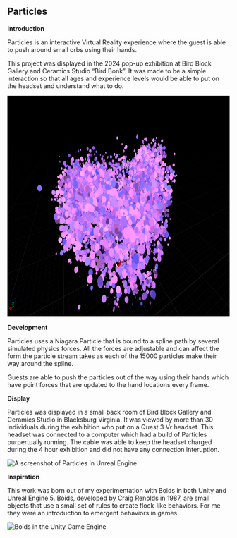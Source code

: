 ## Particles

**Introduction**

Particles is an interactive Virtual Reality experience where the guest is able to push around small orbs using their hands.

This project was displayed in the 2024 pop-up exhibition at Bird Block Gallery and Ceramics Studio “Bird Bonk”. It was made to be a simple interaction so that all ages and experience levels would be able to put on the headset and understand what to do.


 <img src="images/part1.png" alt="A screenshot of Particles in Unreal Engine" width="720" height="500">

**Development**

Particles uses a Niagara Particle that is bound to a spline path by several simulated physics forces. All the forces are adjustable and can affect the form the particle stream takes as each of the 15000 particles make their way around the spline.

Guests are able to push the particles out of the way using their hands which have point forces that are updated to the hand locations every frame.

**Display**

Particles was displayed in a small back room of Bird Block Gallery and Ceramics Studio in Blacksburg Virginia. It was viewed by more than 30 individuals during the exhibition who put on a Quest 3 Vr headset. This headset was connected to a computer which had a build of Particles purpertually running. The cable was able to keep the headset charged during the 4 hour exhibition and did not have any connection interuption.

 <img src="images/part_space.jpg" alt="A screenshot of Particles in Unreal Engine" width="720" height="500">

 **Inspiration**
 
This work was born out of my experimentation with Boids in both Unity and Unreal Engine 5. Boids, developed by Craig Renolds in 1987, are small objects that use a small set of rules to create flock-like behaviors. For me they were an introduction to emergent behaviors in games.

<img src="images/Boids.gif" alt="Boids in the Unity Game Engine" width="720" height="500">


